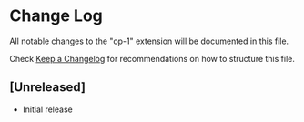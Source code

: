 # Change Log
All notable changes to the "op-1" extension will be documented in this file.

Check [Keep a Changelog](http://keepachangelog.com/) for recommendations on how to structure this file.

## [Unreleased]
- Initial release
